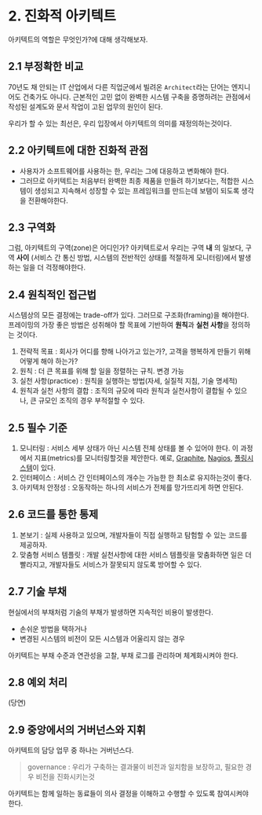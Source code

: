 # 2. 진화적 아키텍트

아키텍트의 역할은 무엇인가?에 대해 생각해보자.

## 2.1 부정확한 비교

70년도 채 안되는 IT 산업에서 다른 직업군에서 빌려온 `Architect`라는 단어는 엔지니어도 건축가도 아니다. 근본적인 고민 없이 완벽한 시스템 구축을 증명하려는 관점에서 작성된 설계도와 문서 작업이 고된 업무의 원인이 된다. 

우리가 할 수 있는 최선은, 우리 입장에서 아키텍트의 의미를 재정의하는것이다.

## 2.2 아키텍트에 대한 진화적 관점

- 사용자가 소프트웨어를 사용하는 한, 우리는 그에 대응하고 변화해야 한다.
- 그러므로 아키텍트는 처음부터 완벽한 최종 제품을 만들려 하기보다는, 적합한 시스템이 생성되고 지속해서 성장할 수 있는 프레임워크를 만드는데 보탬이 되도록 생각을 전환해야한다.


## 2.3 구역화
그럼, 아키텍트의 구역(zone)은 어디인가? 아키텍트로서 우리는 구역 **내** 의 일보다, 구역 **사이** (서비스 간 통신 방법, 시스템의 전반적인 상태를 적절하게 모니터링)에서 발생하는 일을 더 걱정해야한다. 

## 2.4 원칙적인 접근법
시스템상의 모든 결정에는 trade-off가 있다. 그러므로 구조화(framing)을 해야한다. 프레이밍의 가장 좋은 방법은 성취해야 할 목표에 기반하여 **원칙**과 **실천 사항**을 정의하는 것이다.
1. 전략적 목표 : 회사가 어디를 향해 나아가고 있는가?, 고객을 행복하게 만들기 위해 어떻게 해야 하는가?
2. 원칙 : 더 큰 목표를 위해 할 일을 정렬하는 규칙. 변경 가능
3. 실천 사항(practice) : 원칙을 실행하는 방법(자세, 실질적 지침, 기술 명세적)
4. 원칙과 실천 사항의 결합 : 조직의 규모에 따라 원칙과 실천사항이 결합될 수 있으나, 큰 규모인 조직의 경우 부적절할 수 있다.


## 2.5 필수 기준

1. 모니터링 : 서비스 세부 상태가 아닌 시스템 전체 상태를 볼 수 있어야 한다. 이 과정에서 지표(metrics)를 모니터링할것을 제안한다. 예로, [Graphite](https://ko.wikipedia.org/wiki/%EA%B7%B8%EB%9E%98%ED%8C%8C%EC%9D%B4%ED%8A%B8_(%EC%86%8C%ED%94%84%ED%8A%B8%EC%9B%A8%EC%96%B4)), [Nagios](https://server-talk.tistory.com/157), [폴링시스템](https://ko.wikipedia.org/wiki/%ED%8F%B4%EB%A7%81_(%EC%BB%B4%ED%93%A8%ED%84%B0_%EA%B3%BC%ED%95%99))이 있다.
2. 인터페이스 : 서비스 간 인터페이스의 개수는 가능한 한 최소로 유지하는것이 좋다.
3. 아키텍처 안정성 : 오동작하는 하나의 서비스가 전체를 망가뜨리게 하면 안된다.

## 2.6 코드를 통한 통제
1. 본보기 : 실제 사용하고 있으며, 개발자들이 직접 실행하고 탐험할 수 있는 코드를 제공하자.
2. 맞춤형 서비스 템플릿 : 개발 실천사항에 대한 서비스 템플릿을 맞춤화하면 일은 더 빨라지고, 개발자들도 서비스가 잘못되지 않도록 방어할 수 있다.

## 2.7 기술 부채
현실에서의 부채처럼 기술의 부채가 발생하면 지속적인 비용이 발생한다. 
- 손쉬운 방법을 택하거나
- 변경된 시스템의 비전이 모든 시스템과 어울리지 않는 경우 

아키텍트는 부채 수준과 연관성을 고찰, 부채 로그를 관리하며 체계화시켜야 한다.

## 2.8 예외 처리
(당연)

## 2.9 중앙에서의 거버넌스와 지휘

아키텍트의 담당 업무 중 하나는 거버넌스다.

> governance : 우리가 구축하는 결과물이 비전과 일치함을 보장하고, 필요한 경우 비전을 진화시키는것

아키텍트는 함께 일하는 동료들이 의사 결정을 이해하고 수행할 수 있도록 참여시켜야 한다. 
